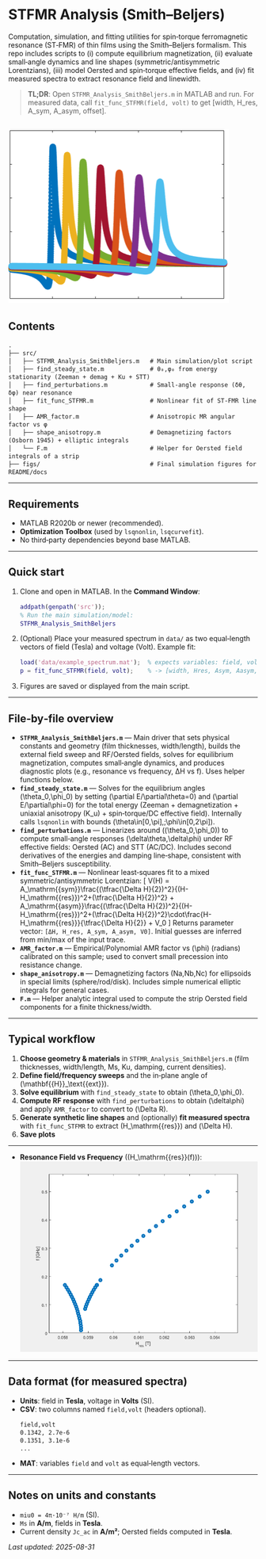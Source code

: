 # STFMR Analysis (Smith–Beljers)
Computation, simulation, and fitting utilities for spin‑torque ferromagnetic resonance (ST‑FMR) of thin films using the Smith–Beljers formalism. This repo includes scripts to (i) compute equilibrium magnetization, (ii) evaluate small‑angle dynamics and line shapes (symmetric/antisymmetric Lorentzians), (iii) model Oersted and spin‑torque effective fields, and (iv) fit measured spectra to extract resonance field and linewidth.

> **TL;DR**: Open `STFMR_Analysis_SmithBeljers.m` in MATLAB and run. For measured data, call `fit_func_STFMR(field, volt)` to get [width, H_res, A_sym, A_asym, offset].


![STFMR traces](figs/stfmr_example.png)
---

## Contents
```
.
├── src/
│   ├── STFMR_Analysis_SmithBeljers.m   # Main simulation/plot script
│   ├── find_steady_state.m             # θ₀,φ₀ from energy stationarity (Zeeman + demag + Ku + STT)
│   ├── find_perturbations.m            # Small‑angle response (δθ, δφ) near resonance
│   ├── fit_func_STFMR.m                # Nonlinear fit of ST‑FMR line shape
│   ├── AMR_factor.m                    # Anisotropic MR angular factor vs φ
│   ├── shape_anisotropy.m              # Demagnetizing factors (Osborn 1945) + elliptic integrals
│   └── F.m                             # Helper for Oersted field integrals of a strip
├── figs/                               # Final simulation figures for README/docs
```

---

## Requirements
- MATLAB R2020b or newer (recommended).
- **Optimization Toolbox** (used by `lsqnonlin`, `lsqcurvefit`).
- No third‑party dependencies beyond base MATLAB.

---

## Quick start
1. Clone and open in MATLAB. In the **Command Window**:
   ```matlab
   addpath(genpath('src'));
   % Run the main simulation/model:
   STFMR_Analysis_SmithBeljers
   ```
2. (Optional) Place your measured spectrum in `data/` as two equal‑length vectors of field (Tesla) and voltage (Volt). Example fit:
   ```matlab
   load('data/example_spectrum.mat');  % expects variables: field, volt
   p = fit_func_STFMR(field, volt);    % -> [width, Hres, Asym, Aasym, offset]
   ```
3. Figures are saved or displayed from the main script.

---

## File‑by‑file overview
- **`STFMR_Analysis_SmithBeljers.m`** — Main driver that sets physical constants and geometry (film thicknesses, width/length), builds the external field sweep and RF/Oersted fields, solves for equilibrium magnetization, computes small‑angle dynamics, and produces diagnostic plots (e.g., resonance vs frequency, ΔH vs f). Uses helper functions below.
- **`find_steady_state.m`** — Solves for the equilibrium angles \(\theta_0,\phi_0\) by setting \(\partial E/\partial\theta=0\) and \(\partial E/\partial\phi=0\) for the total energy (Zeeman + demagnetization + uniaxial anisotropy \(K_u\) + spin‑torque/DC effective field). Internally calls `lsqnonlin` with bounds \(\theta\in[0,\pi],\;\phi\in[0,2\pi]\).
- **`find_perturbations.m`** — Linearizes around \((\theta_0,\phi_0)\) to compute small‑angle responses \(\delta\theta,\delta\phi\) under RF effective fields: Oersted (AC) and STT (AC/DC). Includes second derivatives of the energies and damping line‑shape, consistent with Smith–Beljers susceptibility.
- **`fit_func_STFMR.m`** — Nonlinear least‑squares fit to a mixed symmetric/antisymmetric Lorentzian:
  \[ V(H) = A_\mathrm{{sym}}\frac{(\tfrac{\Delta H}{2})^2}{(H-H_\mathrm{{res}})^2+(\tfrac{\Delta H}{2})^2}
          + A_\mathrm{{asym}}\frac{(\tfrac{\Delta H}{2})^2}{(H-H_\mathrm{{res}})^2+(\tfrac{\Delta H}{2})^2}\cdot\frac{H-H_\mathrm{{res}}}{\tfrac{\Delta H}{2}} + V_0 \]
  Returns parameter vector: `[ΔH, H_res, A_sym, A_asym, V0]`. Initial guesses are inferred from min/max of the input trace.
- **`AMR_factor.m`** — Empirical/Polynomial AMR factor vs \(\phi\) (radians) calibrated on this sample; used to convert small precession into resistance change.
- **`shape_anisotropy.m`** — Demagnetizing factors (Na,Nb,Nc) for ellipsoids in special limits (sphere/rod/disk). Includes simple numerical elliptic integrals for general cases.
- **`F.m`** — Helper analytic integral used to compute the strip Oersted field components for a finite thickness/width.

---

## Typical workflow
1. **Choose geometry & materials** in `STFMR_Analysis_SmithBeljers.m` (film thicknesses, width/length, Ms, Ku, damping, current densities).
2. **Define field/frequency sweeps** and the in‑plane angle of \(\mathbf{{H}}_\text{{ext}}\).
3. **Solve equilibrium** with `find_steady_state` to obtain \(\theta_0,\phi_0\).
4. **Compute RF response** with `find_perturbations` to obtain \(\delta\phi\) and apply `AMR_factor` to convert to \(\Delta R\).
5. **Generate synthetic line shapes** and (optionally) **fit measured spectra** with `fit_func_STFMR` to extract \(H_\mathrm{{res}}\) and \(\Delta H\).
6. **Save plots**

---

- **Resonance Field vs Frequency** (\(H_\mathrm{{res}}(f)\)):  
  ![Hres vs f](figs/hres_vs_f.png)

---

## Data format (for measured spectra)
- **Units**: field in **Tesla**, voltage in **Volts** (SI).
- **CSV**: two columns named `field,volt` (headers optional).  
  ```csv
  field,volt
  0.1342, 2.7e-6
  0.1351, 3.1e-6
  ...
  ```
- **MAT**: variables `field` and `volt` as equal‑length vectors.

---

## Notes on units and constants
- `miu0 = 4π·10⁻⁷ H/m` (SI).  
- `Ms` in **A/m**, fields in **Tesla**.  
- Current density `Jc_ac` in **A/m²**; Oersted fields computed in **Tesla**.

*Last updated: 2025-08-31*
